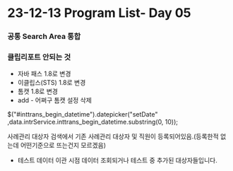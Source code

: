 # 23-12-13 Program List- Day 05

### 공통 Search Area 통합 

### 클립리포트 안되는 것

- 자바 패스 1.8로 변경
- 이클립스(STS) 1.8로 변경
- 톰캣 1.8로 변경
- add - 어쩌구 톰캣 설정 삭제

$("#inttrans_begin_datetime").datepicker("setDate" ,data.intrService.inttrans_begin_datetime.substring(0, 10));



사례관리 대상자 검색에서 기존 사례관리 대상자 및 직원이 등록되어있음.(등록한적 없는데 어떤기준으로 뜨는건지 모르겠음)

- 테스트 데이터 이관 시점 데이터 조회되거나 테스트 중 추가된 대상자들입니다.